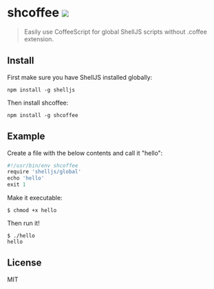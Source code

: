 # shcoffee [![](https://img.shields.io/npm/v/shcoffee.png)](https://www.npmjs.com/package/shcoffee)

> Easily use CoffeeScript for global ShellJS scripts without .coffee extension.
 
## Install

First make sure you have ShellJS installed globally:

```
npm install -g shelljs
```

Then install shcoffee:

```
npm install -g shcoffee
```

## Example

Create a file with the below contents and call it "hello":

```CoffeeScript
#!/usr/bin/env shcoffee
require 'shelljs/global'
echo 'hello'
exit 1
```

Make it executable:

```
$ chmod +x hello
```

Then run it! 

```
$ ./hello
hello
```

## License

MIT
